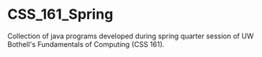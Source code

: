 # CSS_161_Spring
Collection of java programs developed during spring quarter session of UW Bothell's Fundamentals of Computing (CSS 161).
